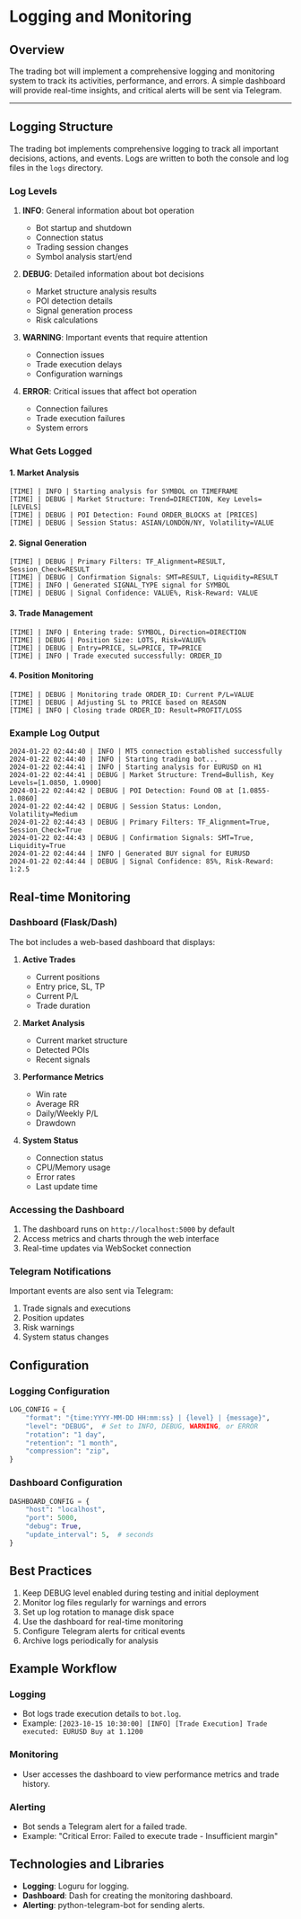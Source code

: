 # Logging and Monitoring

## Overview
The trading bot will implement a comprehensive logging and monitoring system to track its activities, performance, and errors. A simple dashboard will provide real-time insights, and critical alerts will be sent via Telegram.

---

## Logging Structure

The trading bot implements comprehensive logging to track all important decisions, actions, and events. Logs are written to both the console and log files in the `logs` directory.

### Log Levels

1. **INFO**: General information about bot operation
   - Bot startup and shutdown
   - Connection status
   - Trading session changes
   - Symbol analysis start/end

2. **DEBUG**: Detailed information about bot decisions
   - Market structure analysis results
   - POI detection details
   - Signal generation process
   - Risk calculations

3. **WARNING**: Important events that require attention
   - Connection issues
   - Trade execution delays
   - Configuration warnings

4. **ERROR**: Critical issues that affect bot operation
   - Connection failures
   - Trade execution failures
   - System errors

### What Gets Logged

#### 1. Market Analysis
```
[TIME] | INFO | Starting analysis for SYMBOL on TIMEFRAME
[TIME] | DEBUG | Market Structure: Trend=DIRECTION, Key Levels=[LEVELS]
[TIME] | DEBUG | POI Detection: Found ORDER_BLOCKS at [PRICES]
[TIME] | DEBUG | Session Status: ASIAN/LONDON/NY, Volatility=VALUE
```

#### 2. Signal Generation
```
[TIME] | DEBUG | Primary Filters: TF_Alignment=RESULT, Session_Check=RESULT
[TIME] | DEBUG | Confirmation Signals: SMT=RESULT, Liquidity=RESULT
[TIME] | INFO | Generated SIGNAL_TYPE signal for SYMBOL
[TIME] | DEBUG | Signal Confidence: VALUE%, Risk-Reward: VALUE
```

#### 3. Trade Management
```
[TIME] | INFO | Entering trade: SYMBOL, Direction=DIRECTION
[TIME] | DEBUG | Position Size: LOTS, Risk=VALUE%
[TIME] | DEBUG | Entry=PRICE, SL=PRICE, TP=PRICE
[TIME] | INFO | Trade executed successfully: ORDER_ID
```

#### 4. Position Monitoring
```
[TIME] | DEBUG | Monitoring trade ORDER_ID: Current P/L=VALUE
[TIME] | DEBUG | Adjusting SL to PRICE based on REASON
[TIME] | INFO | Closing trade ORDER_ID: Result=PROFIT/LOSS
```

### Example Log Output
```
2024-01-22 02:44:40 | INFO | MT5 connection established successfully
2024-01-22 02:44:40 | INFO | Starting trading bot...
2024-01-22 02:44:41 | INFO | Starting analysis for EURUSD on H1
2024-01-22 02:44:41 | DEBUG | Market Structure: Trend=Bullish, Key Levels=[1.0850, 1.0900]
2024-01-22 02:44:42 | DEBUG | POI Detection: Found OB at [1.0855-1.0860]
2024-01-22 02:44:42 | DEBUG | Session Status: London, Volatility=Medium
2024-01-22 02:44:43 | DEBUG | Primary Filters: TF_Alignment=True, Session_Check=True
2024-01-22 02:44:43 | DEBUG | Confirmation Signals: SMT=True, Liquidity=True
2024-01-22 02:44:44 | INFO | Generated BUY signal for EURUSD
2024-01-22 02:44:44 | DEBUG | Signal Confidence: 85%, Risk-Reward: 1:2.5
```

## Real-time Monitoring

### Dashboard (Flask/Dash)
The bot includes a web-based dashboard that displays:

1. **Active Trades**
   - Current positions
   - Entry price, SL, TP
   - Current P/L
   - Trade duration

2. **Market Analysis**
   - Current market structure
   - Detected POIs
   - Recent signals

3. **Performance Metrics**
   - Win rate
   - Average RR
   - Daily/Weekly P/L
   - Drawdown

4. **System Status**
   - Connection status
   - CPU/Memory usage
   - Error rates
   - Last update time

### Accessing the Dashboard
1. The dashboard runs on `http://localhost:5000` by default
2. Access metrics and charts through the web interface
3. Real-time updates via WebSocket connection

### Telegram Notifications
Important events are also sent via Telegram:
1. Trade signals and executions
2. Position updates
3. Risk warnings
4. System status changes

## Configuration

### Logging Configuration
```python
LOG_CONFIG = {
    "format": "{time:YYYY-MM-DD HH:mm:ss} | {level} | {message}",
    "level": "DEBUG",  # Set to INFO, DEBUG, WARNING, or ERROR
    "rotation": "1 day",
    "retention": "1 month",
    "compression": "zip",
}
```

### Dashboard Configuration
```python
DASHBOARD_CONFIG = {
    "host": "localhost",
    "port": 5000,
    "debug": True,
    "update_interval": 5,  # seconds
}
```

## Best Practices

1. Keep DEBUG level enabled during testing and initial deployment
2. Monitor log files regularly for warnings and errors
3. Set up log rotation to manage disk space
4. Use the dashboard for real-time monitoring
5. Configure Telegram alerts for critical events
6. Archive logs periodically for analysis

## Example Workflow

### Logging
- Bot logs trade execution details to `bot.log`.
- Example: `[2023-10-15 10:30:00] [INFO] [Trade Execution] Trade executed: EURUSD Buy at 1.1200`

### Monitoring
- User accesses the dashboard to view performance metrics and trade history.

### Alerting
- Bot sends a Telegram alert for a failed trade.
- Example: "Critical Error: Failed to execute trade - Insufficient margin"

## Technologies and Libraries
- **Logging**: Loguru for logging.
- **Dashboard**: Dash for creating the monitoring dashboard.
- **Alerting**: python-telegram-bot for sending alerts.
